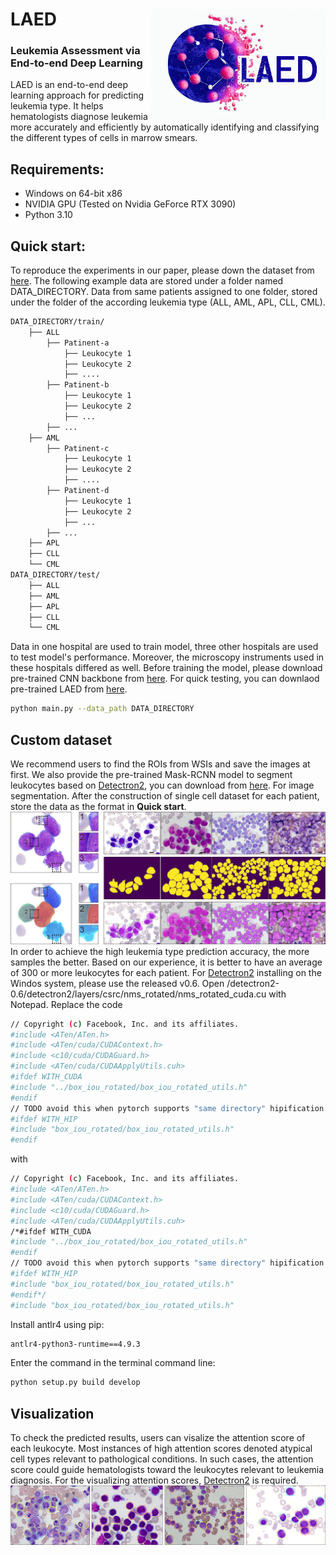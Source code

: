 LAED <img src="/README/OIG.png" width="280px" align="right" />
===========
### Leukemia Assessment via End-to-end Deep Learning
LAED is an end-to-end deep learning approach for predicting leukemia type. It helps hematologists diagnose leukemia more accurately and efficiently by automatically identifying and classifying the different types of cells in marrow smears.

## Requirements: 
* Windows on 64-bit x86 
* NVIDIA GPU (Tested on Nvidia GeForce RTX 3090)
* Python 3.10 

## Quick start: 
To reproduce the experiments in our paper, please down the dataset from [here](https://figshare.com/articles/dataset/single_cell_dataset/19787371). 
The following example data are stored under a folder named DATA_DIRECTORY. Data from same patients assigned to one folder, stored under the folder of the according leukemia type (ALL, AML, APL, CLL, CML).
```bash
DATA_DIRECTORY/train/
	├── ALL
		├── Patinent-a
			├── Leukocyte 1
			├── Leukocyte 2
			├── ....
		├── Patinent-b
			├── Leukocyte 1
			├── Leukocyte 2
			├── ...
		├── ...
	├── AML
		├── Patinent-c
			├── Leukocyte 1
			├── Leukocyte 2
			├── ....
		├── Patinent-d
			├── Leukocyte 1
			├── Leukocyte 2
			├── ...
		├── ...
	├── APL
	├── CLL
	└── CML
DATA_DIRECTORY/test/
	├── ALL
	├── AML
	├── APL
	├── CLL
	└── CML
```
Data in one hospital are used to train model, three other hospitals are used to test model's performance. Moreover, the microscopy instruments used in these hospitals differed as well.
Before training the model, please download pre-trained CNN backbone from [here](https://figshare.com/articles/dataset/Trained_model/19787464).
For quick testing, you can downlaod pre-trained LAED from [here](https://figshare.com/articles/dataset/Trained_model/19787464).
```bash
python main.py --data_path DATA_DIRECTORY
```

## Custom dataset
We recommend users to find the ROIs from WSIs and save the images at first. We also provide the pre-trained Mask-RCNN model to segment leukocytes based on [Detectron2](https://github.com/facebookresearch/detectron2), you can download from [here](https://figshare.com/articles/dataset/Trained_model/19787464). For image segmentation. After the construction of single cell dataset for each patient, store the data as the format in **Quick start**.
![segmentation](/README/figure_2.png)
In order to achieve the high leukemia type prediction accuracy, the more samples the better. Based on our experience, it is better to have an average of 300 or more leukocytes for each patient.
For [Detectron2](https://github.com/facebookresearch/detectron2) installing  on the Windos system, please use the released v0.6. Open /detectron2-0.6/detectron2/layers/csrc/nms_rotated/nms_rotated_cuda.cu with Notepad.
Replace the code
```bash
// Copyright (c) Facebook, Inc. and its affiliates.
#include <ATen/ATen.h>
#include <ATen/cuda/CUDAContext.h>
#include <c10/cuda/CUDAGuard.h>
#include <ATen/cuda/CUDAApplyUtils.cuh>
#ifdef WITH_CUDA
#include "../box_iou_rotated/box_iou_rotated_utils.h"
#endif
// TODO avoid this when pytorch supports "same directory" hipification
#ifdef WITH_HIP
#include "box_iou_rotated/box_iou_rotated_utils.h"
#endif
```
with
```bash
// Copyright (c) Facebook, Inc. and its affiliates.
#include <ATen/ATen.h>
#include <ATen/cuda/CUDAContext.h>
#include <c10/cuda/CUDAGuard.h>
#include <ATen/cuda/CUDAApplyUtils.cuh>
/*#ifdef WITH_CUDA
#include "../box_iou_rotated/box_iou_rotated_utils.h"
#endif
// TODO avoid this when pytorch supports "same directory" hipification
#ifdef WITH_HIP
#include "box_iou_rotated/box_iou_rotated_utils.h"
#endif*/
#include "box_iou_rotated/box_iou_rotated_utils.h"
```
Install antlr4 using pip:
```bash
antlr4-python3-runtime==4.9.3
```
Enter the command in the terminal command line:
```bash
python setup.py build develop
```

## Visualization
To check the predicted results, users can visalize the attention score of each leukocyte. Most instances of high attention scores denoted atypical cell types relevant to pathological conditions. In such cases, the attention score could guide hematologists toward the leukocytes relevant to leukemia diagnosis. For the visualizing attention scores, [Detectron2](https://github.com/facebookresearch/detectron2) is required.
![segmentation](/README/atten.png)
